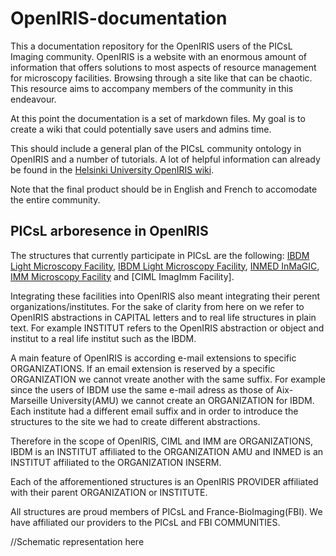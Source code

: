 # OpenIRIS-documentation
This a documentation repository for the OpenIRIS users of the PICsL Imaging community. OpenIRIS is a website with an enormous amount of information that offers solutions to most aspects of resource management for microscopy facilities. Browsing through a site like that can be chaotic. This resource aims to accompany members of the community in this endeavour.

At this point the documentation is a set of markdown files. My goal is to create a wiki that could potentially save users and admins time. 

This should include a general plan of the PICsL community ontology in OpenIRIS and a number of tutorials. A lot of helpful information can already be found in the [Helsinki University OpenIRIS wiki](https://wiki.helsinki.fi/display/OpenIRIS/Open+IRIS).

Note that the final product should be in English and French to accomodate the entire community.

## PICsL arboresence in OpenIRIS

The structures that currently participate in PICsL are the following: [IBDM Light Microscopy Facility](), [IBDM Light Microscopy Facility](), [INMED InMaGIC](), [IMM Microscopy Facility]() and [CIML ImagImm Facility].

Integrating these facilities into OpenIRIS also meant integrating their perent organizations/institutes. For the sake of clarity from here on we refer to OpenIRIS abstractions in CAPITAL letters and to real life structures in plain text. For example INSTITUT refers to the OpenIRIS abstraction or object and institut to a real life institut such as the IBDM.

A main feature of OpenIRIS is according e-mail extensions to specific ORGANIZATIONS. If an email extension is reserved by a specific ORGANIZATION we cannot vreate another with the same suffix. For example since the users of IBDM use the same e-mail adress as those of Aix-Marseille University(AMU) we cannot create an ORGANIZATION for IBDM. Each institute had a different email suffix and in order to introduce the structures to the site we had to create different abstractions.

Therefore in the scope of OpenIRIS, CIML and IMM are ORGANIZATIONS, IBDM is an INSTITUT affiliated to the ORGANIZATION AMU and INMED is an INSTITUT affiliated to the ORGANIZATION INSERM.

Each of the afforementioned structures is an OpenIRIS PROVIDER affiliated with their parent ORGANIZATION or INSTITUTE.

All structures are proud members of PICsL and France-BioImaging(FBI). We have affiliated our providers to the PICsL and FBI COMMUNITIES.

//Schematic representation here
